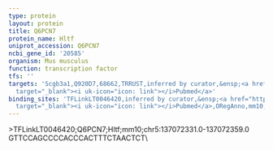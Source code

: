```yaml
---
type: protein
layout: protein
title: Q6PCN7
protein_name: Hltf
uniprot_accession: Q6PCN7
ncbi_gene_id: '20585'
organism: Mus musculus
function: transcription factor
tfs: ''
targets: 'Scgb3a1,Q920D7,68662,TRRUST,inferred by curator,&ensp;<a href="https://www.ncbi.nlm.nih.gov/pubmed/?term=23826137%5Buid%5D"
  target="_blank"><i uk-icon="icon: link"></i>Pubmed</a>'
binding_sites: 'TFLinkLT0046420,inferred by curator,&ensp;<a href="https://www.ncbi.nlm.nih.gov/pubmed/?term=18971253%5Buid%5D"
  target="_blank"><i uk-icon="icon: link"></i>Pubmed</a>,ORegAnno,mm10,chr5,137072331,137072359,-'
---
```

\>TFLinkLT0046420;Q6PCN7;Hltf;mm10;chr5:137072331.0-137072359.0\GTTCCAGCCCCACCCACTTTCTAACTCT\